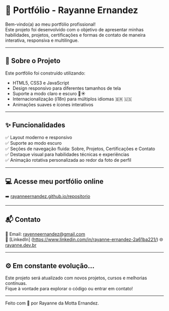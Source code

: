 # 🌟 Portfólio - Rayanne Ernandez

Bem-vindo(a) ao meu portfólio profissional!  
Este projeto foi desenvolvido com o objetivo de apresentar minhas habilidades, projetos, certificações e formas de contato de maneira interativa, responsiva e multilíngue.


---

## 📌 Sobre o Projeto

Este portfólio foi construído utilizando:

- HTML5, CSS3 e JavaScript
- Design responsivo para diferentes tamanhos de tela
- Suporte a modo claro e escuro 🌙☀️
- Internacionalização (i18n) para múltiplos idiomas 🇧🇷 🇺🇸
- Animações suaves e ícones interativos

---

## ✨ Funcionalidades

✅ Layout moderno e responsivo  
✅ Suporte ao modo escuro   
✅ Seções de navegação fluida: Sobre, Projetos, Certificações e Contato  
✅ Destaque visual para habilidades técnicas e experiências  
✅ Animação rotativa personalizada ao redor da foto de perfil

---
## 💻 Acesse meu portfólio online

➡️ [rayanneernandez.github.io/repositorio](https://rayanneernandez.github.io/repositorio/)

---

## 📬 Contato

📧 Email: rayenneernandez@gmail.com  
🔗 [LinkedIn] (https://www.linkedin.com/in/rayanne-ernandez-2a61ba221/)
🌐 [rayanne.dev.br](https://rayanne.dev.br) 

---

## ⚙️ Em constante evolução...

Este projeto será atualizado com novos projetos, cursos e melhorias contínuas.  
Fique à vontade para explorar o código ou entrar em contato!

---

Feito com 💙 por Rayanne da Motta Ernandez.

